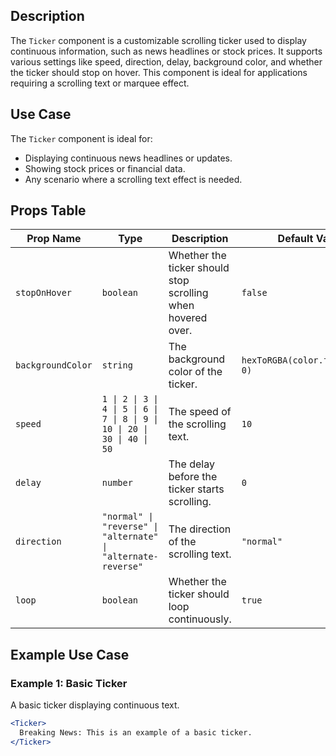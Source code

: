 ## Description
The `Ticker` component is a customizable scrolling ticker used to display continuous information, such as news headlines or stock prices. It supports various settings like speed, direction, delay, background color, and whether the ticker should stop on hover. This component is ideal for applications requiring a scrolling text or marquee effect.

## Use Case
The `Ticker` component is ideal for:
- Displaying continuous news headlines or updates.
- Showing stock prices or financial data.
- Any scenario where a scrolling text effect is needed.

## Props Table

| Prop Name       | Type                                      | Description                                                        | Default Value          | Required |
|-----------------|-------------------------------------------|--------------------------------------------------------------------|------------------------|----------|
| `stopOnHover`   | `boolean`                                 | Whether the ticker should stop scrolling when hovered over.        | `false`                | No       |
| `backgroundColor`| `string`                                 | The background color of the ticker.                                | `hexToRGBA(color.foreground, 0)` | No       |
| `speed`         | `1 \| 2 \| 3 \| 4 \| 5 \| 6 \| 7 \| 8 \| 9 \| 10 \| 20 \| 30 \| 40 \| 50` | The speed of the scrolling text.                                   | `10`                   | No       |
| `delay`         | `number`                                  | The delay before the ticker starts scrolling.                      | `0`                    | No       |
| `direction`     | `"normal" \| "reverse" \| "alternate" \| "alternate-reverse"` | The direction of the scrolling text.                               | `"normal"`             | No       |
| `loop`          | `boolean`                                 | Whether the ticker should loop continuously.                       | `true`                 | No       |

## Example Use Case

### Example 1: Basic Ticker
A basic ticker displaying continuous text.
```jsx
<Ticker>
  Breaking News: This is an example of a basic ticker.
</Ticker>
```